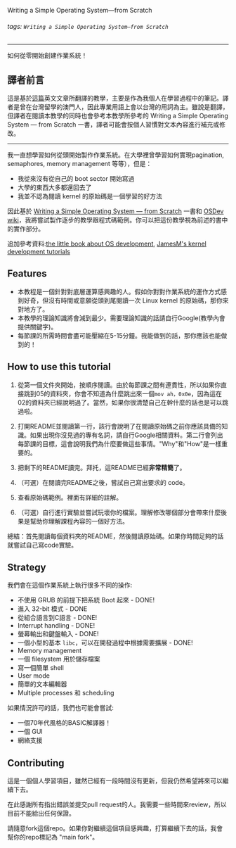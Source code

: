 Writing a Simple Operating System—from Scratch

###### tags: `Writing a Simple Operating System—from Scratch`

---

如何從零開始創建作業系統！

## 譯者前言

這是基於[這篇](https://github.com/cfenollosa/os-tutorial)英文文章所翻譯的教學，主要是作為我個人在學習過程中的筆記。譯者是曾在台灣留學的澳門人，因此專業用語上會以台灣的用詞為主。雖說是翻譯，但譯者在閱讀本教學的同時也會參考本教學所參考的 Writing a Simple Operating System —
from Scratch 一書，譯者可能會按個人習慣對文本內容進行補充或修改。

---

我一直想學習如何從頭開始製作作業系統。在大學裡曾學習如何實現pagination, semaphores, memory management 等等），但是：

* 我從來沒有從自己的 boot sector 開始寫過
* 大學的東西大多都還回去了
* 我並不認為閱讀 kernel 的原始碼是一個學習的好方法

因此基於 [Writing a Simple Operating System —
from Scratch](http://www.cs.bham.ac.uk/~exr/lectures/opsys/10_11/lectures/os-dev.pdf) 一書和 [OSDev wiki](http://wiki.osdev.org/)，我將嘗試製作逐步的教學跟程式碼範例。你可以把這份教學視為前述的書中的實作部分。

追加參考資料:[the little book about OS development](https://littleosbook.github.io),
[JamesM's kernel development tutorials](https://web.archive.org/web/20160412174753/http://www.jamesmolloy.co.uk/tutorial_html/index.html)

Features
--------

- 本教程是一個針對對底層運算感興趣的人。假如你對對作業系統的運作方式感到好奇，但沒有時間或意願從頭到尾閱讀一次 Linux kernel 的原始碼，那你來對地方了。
- 本教學的理論知識將會減到最少。需要理論知識的話請自行Google(教學內會提供關鍵字)。
- 每節課的所需時間會盡可能壓縮在5-15分鐘。我能做到的話，那你應該也能做到的！

How to use this tutorial
------------------------

1. 從第一個文件夾開始，按順序閱讀。由於每節課之間有連貫性，所以如果你直接跳到05的資料夾，你會不知道為什麼跳出來一個`mov ah，0x0e`，因為這在02的資料夾已經說明過了。當然，如果你很清楚自己在幹什麼的話也是可以跳過啦。

2. 打開README並閱讀第一行，該行會說明了在閱讀原始碼之前你應該具備的知識。如果出現你沒見過的專有名詞，請自行Google相關資料。第二行會列出每節課的目標，這會說明我們為什麼要做這些事情。"Why"和"How"是一樣重要的。
 
3. 把剩下的README讀完。拜托，這README已經**非常精簡**了。

4. （可選）在閱讀完README之後，嘗試自己寫出要求的 code。

5. 查看原始碼範例。裡面有詳細的註解。

6. （可選）自行進行實驗並嘗試玩壞你的檔案。理解修改哪個部分會帶來什麼後果是幫助你理解課程內容的一個好方法。

總結：首先閱讀每個資料夾的README，然後閱讀原始碼。如果你時間足夠的話就嘗試自己寫code實驗。

Strategy
-------- 

我們會在這個作業系統上執行很多不同的操作:

- 不使用 GRUB 的前提下把系統 Boot 起來 - DONE!
- 進入 32-bit 模式 - DONE
- 從組合語言到C語言 - DONE!
- Interrupt handling - DONE!
- 螢幕輸出和鍵盤輸入 - DONE!
- 一個小型的基本 `libc`，可以在開發過程中根據需要擴展 - DONE!
- Memory management
- 一個 filesystem 用於儲存檔案
- 寫一個簡單 shell
- User mode
- 簡單的文本編輯器
- Multiple processes 和 scheduling


如果情況許可的話，我們也可能會嘗試:

- 一個70年代風格的BASIC解譯器！ 
- 一個 GUI
- 網絡支援

Contributing
------------

這是一個個人學習項目，雖然已經有一段時間沒有更新，但我仍然希望將來可以繼續下去。

在此感謝所有指出錯誤並提交pull request的人。我需要一些時間來review，所以目前不能給出任何保證。

請隨意fork這個repo。如果你對繼續這個項目感興趣，打算繼續下去的話，我會幫你的repo標記為 "main fork"。
